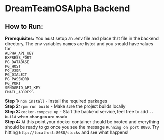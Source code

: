 # DreamTeamOSAlpha Backend

## How to Run:
**Prerequisites:**
You must setup an .env file and place that file in the backend directory. The env variables names are listed and you should have values for\
`ALPHA_API_KEY`\
`EXPRESS_PORT`\
`PG_DATABASE`\
`PG_HOST`\
`PG_USER`\
`PG_DIALECT`\
`PG_PASSWORD`\
`PG_PORT`\
`SENDGRID_API_KEY`\
`EMAIL_ADDRESS`

**Step 1:**
`npm install` - Install the required packages\
**Step 2:**
`npm run build` - Make sure the project builds locally\
**Step 3:**
`docker-compose up` - Start the backend service, feel free to add `--build` when changes are made\
**Step 4:**
At this point your docker container should be booted and everything should be ready to go once you see the message `Running on port 8080`. Try hitting `http://localhost:8080/stocks` and see what happens!
